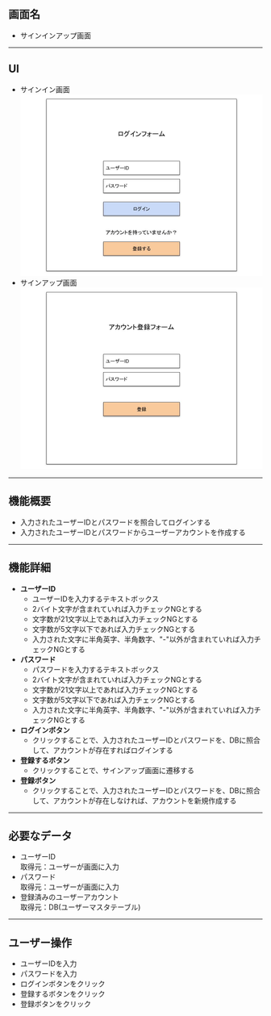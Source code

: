 ## 画面名
- サインインアップ画面
---
## UI
- サインイン画面
![UI](SignInForm.jpg)
- サインアップ画面
![UI](SignUpForm.jpg)
---
## 機能概要
- 入力されたユーザーIDとパスワードを照合してログインする
- 入力されたユーザーIDとパスワードからユーザーアカウントを作成する
---
## 機能詳細
- **ユーザーID**
    - ユーザーIDを入力するテキストボックス
    - 2バイト文字が含まれていれば入力チェックNGとする
    - 文字数が21文字以上であれば入力チェックNGとする
    - 文字数が5文字以下であれば入力チェックNGとする
    - 入力された文字に半角英字、半角数字、"-"以外が含まれていれば入力チェックNGとする
- **パスワード**
    - パスワードを入力するテキストボックス
    - 2バイト文字が含まれていれば入力チェックNGとする
    - 文字数が21文字以上であれば入力チェックNGとする
    - 文字数が5文字以下であれば入力チェックNGとする
    - 入力された文字に半角英字、半角数字、"-"以外が含まれていれば入力チェックNGとする
- **ログインボタン**
    - クリックすることで、入力されたユーザーIDとパスワードを、DBに照合して、アカウントが存在すればログインする
- **登録するボタン**
    - クリックすることで、サインアップ画面に遷移する
- **登録ボタン**
    - クリックすることで、入力されたユーザーIDとパスワードを、DBに照合して、アカウントが存在しなければ、アカウントを新規作成する
---
## 必要なデータ
- ユーザーID<br>
取得元：ユーザーが画面に入力
- パスワード<br>
取得元：ユーザーが画面に入力
- 登録済みのユーザーアカウント<br>
取得元：DB(ユーザーマスタテーブル)
---
## ユーザー操作
- ユーザーIDを入力
- パスワードを入力
- ログインボタンをクリック
- 登録するボタンをクリック
- 登録ボタンをクリック
